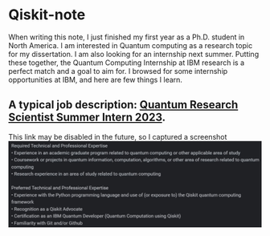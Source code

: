 # Qiskit-note
When writing this note, I just finished my first year as a Ph.D. student in North America. I am interested in Quantum computing as a research topic for my dissertation. I am also looking for an internship next summer. Putting these together, the Quantum Computing Internship at IBM research is a perfect match and a goal to aim for.
I browsed for some internship opportunities at IBM, and here are few things I learn.

## A typical job description: [Quantum Research Scientist Summer Intern 2023](https://www.google.com/search?q=Quantum+Research+Scientist+Summer+Intern&oq=Quantum+Research+Scientist+Summer+Intern&aqs=chrome..69i57j0i390i650l4.143j0j7&sourceid=chrome&ie=UTF-8&ibp=htl;jobs&sa=X&ved=2ahUKEwiw_Yfn8NCAAxUtrYkEHVs4AZYQkd0GegQICRAB#fpstate=tldetail&htivrt=jobs&htiq=Quantum+Research+Scientist+Summer+Intern&htidocid=OUgYoDE3XEwAAAAAAAAAAA%3D%3D&sxsrf=AB5stBjnaC3bK1twxh3HPa8Sb0OORdZ-UA:1691628920249). 
This link may be disabled in the future, so I captured a screenshot ![here.](/JD.jpg)

